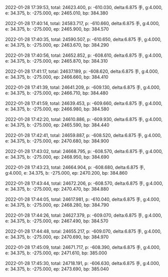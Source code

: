 2022-01-28 17:39:53, total: 24623.400, p: -610.030, delta:6.875 手, g:4.000, e: 34.375, b: -275.000, ep: 2465.010, bp: 384.380

2022-01-28 17:40:14, total: 24583.717, p: -610.660, delta:6.875 手, g:4.000, e: 34.375, b: -275.000, ep: 2465.900, bp: 384.570

2022-01-28 17:40:35, total: 24590.507, p: -610.650, delta:6.875 手, g:4.000, e: 34.375, b: -275.000, ep: 2463.670, bp: 384.290

2022-01-28 17:40:56, total: 24652.852, p: -608.610, delta:6.875 手, g:4.000, e: 34.375, b: -275.000, ep: 2465.870, bp: 384.310

2022-01-28 17:41:17, total: 24637.189, p: -608.620, delta:6.875 手, g:4.000, e: 34.375, b: -275.000, ep: 2466.660, bp: 384.410

2022-01-28 17:41:39, total: 24641.209, p: -609.130, delta:6.875 手, g:4.000, e: 34.375, b: -275.000, ep: 2466.710, bp: 384.480

2022-01-28 17:41:59, total: 24639.453, p: -609.660, delta:6.875 手, g:4.000, e: 34.375, b: -275.000, ep: 2466.980, bp: 384.580

2022-01-28 17:42:20, total: 24610.886, p: -609.930, delta:6.875 手, g:4.000, e: 34.375, b: -275.000, ep: 2465.590, bp: 384.440

2022-01-28 17:42:41, total: 24659.887, p: -608.520, delta:6.875 手, g:4.000, e: 34.375, b: -275.000, ep: 2470.680, bp: 384.900

2022-01-28 17:43:02, total: 24668.795, p: -608.570, delta:6.875 手, g:4.000, e: 34.375, b: -275.000, ep: 2468.950, bp: 384.690

2022-01-28 17:43:23, total: 24664.904, p: -608.680, delta:6.875 手, g:4.000, e: 34.375, b: -275.000, ep: 2470.200, bp: 384.860

2022-01-28 17:43:44, total: 24672.206, p: -608.570, delta:6.875 手, g:4.000, e: 34.375, b: -275.000, ep: 2470.470, bp: 384.880

2022-01-28 17:44:05, total: 24617.981, p: -610.040, delta:6.875 手, g:4.000, e: 34.375, b: -275.000, ep: 2468.280, bp: 384.790

2022-01-28 17:44:26, total: 24627.379, p: -609.070, delta:6.875 手, g:4.000, e: 34.375, b: -275.000, ep: 2467.490, bp: 384.570

2022-01-28 17:44:48, total: 24655.217, p: -609.070, delta:6.875 手, g:4.000, e: 34.375, b: -275.000, ep: 2470.690, bp: 384.970

2022-01-28 17:45:09, total: 24671.717, p: -608.390, delta:6.875 手, g:4.000, e: 34.375, b: -275.000, ep: 2471.610, bp: 385.000

2022-01-28 17:45:30, total: 24718.191, p: -606.630, delta:6.875 手, g:4.000, e: 34.375, b: -275.000, ep: 2473.690, bp: 385.040